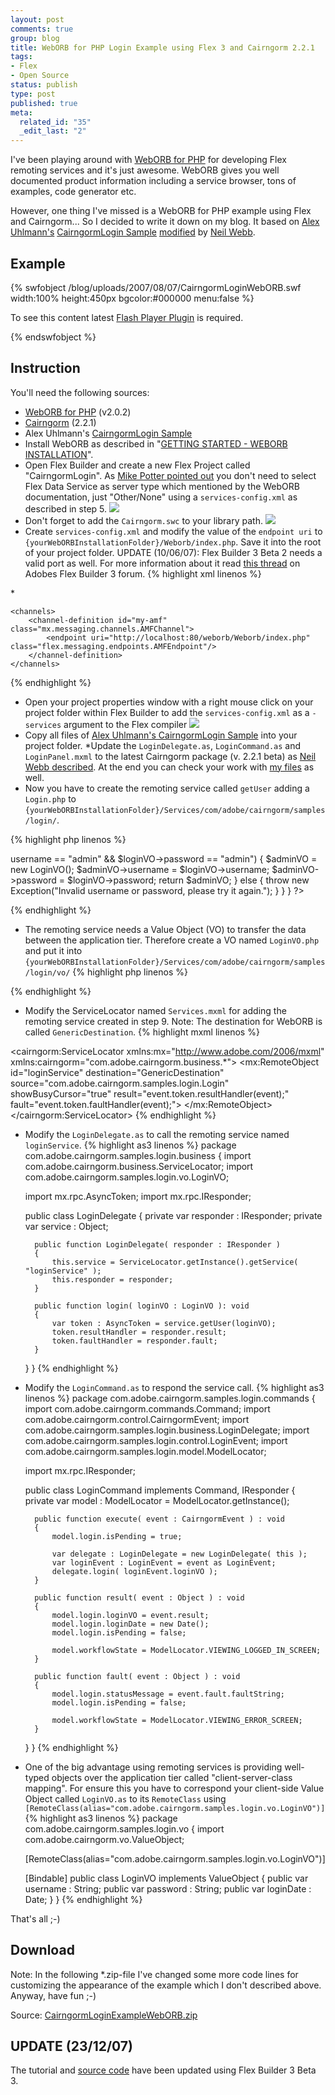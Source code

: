 ```yaml
--- 
layout: post
comments: true
group: blog
title: WebORB for PHP Login Example using Flex 3 and Cairngorm 2.2.1
tags: 
- Flex
- Open Source
status: publish
type: post
published: true
meta: 
  related_id: "35"
  _edit_last: "2"
---
```



I've been playing around with [WebORB for PHP](http://www.themidnightcoders.com/weborb/php/) for developing Flex remoting services and it's just awesome. WebORB gives you well documented product information including a service browser, tons of examples, code generator etc.

However, one thing I've missed is a WebORB for PHP example using Flex and Cairngorm... So I decided to write it down on my blog. It based on [Alex Uhlmann's](http://www.alex-uhlmann.de/) [CairngormLogin Sample](http://www.alex-uhlmann.de/flash/adobe/blog/cairngormlogin/CairngormLogin.html) [modified](http://www.nwebb.co.uk/blog/?p=63) by [Neil Webb](http://www.nwebb.co.uk/blog).

<!--more-->

## Example

{% swfobject /blog/uploads/2007/08/07/CairngormLoginWebORB.swf width:100% height:450px bgcolor:#000000 menu:false %}
<p>To see this content latest <a href='http://www.adobe.com/go/getflashplayer'>Flash Player Plugin</a> is required.</p>
{% endswfobject %}

## Instruction

You'll need the following sources:

*  [WebORB for PHP](http://www.themidnightcoders.net/downloadcenter/) (v2.0.2)
*  [Cairngorm](http://labs.adobe.com/wiki/index.php/Cairngorm:Cairngorm2.2.1:Download) (2.2.1)
*  Alex Uhlmann's [CairngormLogin Sample](http://www.alex-uhlmann.de/flash/adobe/blog/cairngormlogin/srcview/index.html)
*  Install WebORB as described in "[GETTING STARTED - WEBORB INSTALLATION](http://www.themidnightcoders.com/weborb/php/gettingstarted.htm)".
*  Open Flex Builder and create a new Flex Project called "CairngormLogin". As [Mike Potter pointed out](http://www.riapedia.com/2007/07/10/flex_and_php_together_with_midnight_coders_weborb) you don't need to select Flex Data Service as server type which mentioned by the WebORB documentation, just "Other/None" using a `services-config.xml` as described in step 5.
![](/blog/uploads/2007/08/07/newFlexProject.png)
*  Don't forget to add the `Cairngorm.swc` to your library path.
![](/blog/uploads/2007/08/07/addSwc.png)
* Create `services-config.xml` and modify the value of the `endpoint uri` to `{yourWebORBInstallationFolder}/Weborb/index.php`. Save it into the root of your project folder.
UPDATE (10/06/07): Flex Builder 3 Beta 2 needs a valid port as well. For more information about it read [this thread](http://www.adobe.com/cfusion/webforums/forum/messageview.cfm?forumid=72&catid=651&threadid=1303695&enterthread=y) on Adobes Flex Builder 3 forum.
{% highlight xml linenos %}
<?xml version="1.0" encoding="UTF-8"?>
<services-config>
    <services>
        <service id="amfphp-flashremoting-service"
                 class="flex.messaging.services.RemotingService"
                 messageTypes="flex.messaging.messages.RemotingMessage">
            <destination id="GenericDestination">
                <channels>
                    <channel ref="my-amf"/>
                </channels>
                <properties>
                    <source>*</source>
                </properties>
            </destination>
        </service>
    </services>

    <channels>
        <channel-definition id="my-amf" class="mx.messaging.channels.AMFChannel">
            <endpoint uri="http://localhost:80/weborb/Weborb/index.php" class="flex.messaging.endpoints.AMFEndpoint"/>
        </channel-definition>
    </channels>
</services-config>
{% endhighlight %}

* Open your project properties window with a right mouse click on your project folder within Flex Builder to add the `services-config.xml` as a `-services` argument to the Flex compiler
![](/blog/uploads/2007/08/07/compilerProps.png)
* Copy all files of [Alex Uhlmann's CairngormLogin Sample](http://www.alex-uhlmann.de/flash/adobe/blog/cairngormlogin/srcview/index.html) into your project folder.
*Update the `LoginDelegate.as`, `LoginCommand.as` and `LoginPanel.mxml` to the latest Cairngorm package (v. 2.2.1 beta) as [Neil Webb described](http://www.nwebb.co.uk/blog/?p=63).
At the end you can check your work with [my files](#download) as well.
* Now you have to create the remoting service called `getUser` adding a `Login.php` to `{yourWebORBInstallationFolder}/Services/com/adobe/cairngorm/samples/login/`.

{% highlight php linenos %}
<?php

require_once("vo/LoginVO.php");

class Login
{

    public function getUser(LoginVO $loginVO)
    {
		if ($loginVO->username == "admin" && $loginVO->password == "admin")
		{
			$adminVO = new LoginVO();
			$adminVO->username = $loginVO->username;
			$adminVO->password = $loginVO->password;
			return $adminVO;
		}
		else
		{
			throw new Exception("Invalid username or password, please try it again.");
		}

    }
}

?>
{% endhighlight %}
* The remoting service needs a Value Object (VO) to transfer the data between the application tier. Therefore create a VO named `LoginVO.php` and put it into `{yourWebORBInstallationFolder}/Services/com/adobe/cairngorm/samples/login/vo/`
{% highlight php linenos %}
<?php
class LoginVO
{
	var $username;
   	var $password;
	var $loginDate;
}
?>
{% endhighlight %}
* Modify the ServiceLocator named `Services.mxml` for adding the remoting service created in step 9. Note: The destination for WebORB is called `GenericDestination`.
{% highlight mxml linenos %}
<?xml version="1.0" encoding="utf-8"?>
<cairngorm:ServiceLocator
	xmlns:mx="http://www.adobe.com/2006/mxml"
	xmlns:cairngorm="com.adobe.cairngorm.business.*">
    <mx:RemoteObject
    	id="loginService"
    	destination="GenericDestination"
    	source="com.adobe.cairngorm.samples.login.Login"
		showBusyCursor="true"
		result="event.token.resultHandler(event);"
		fault="event.token.faultHandler(event);">
    </mx:RemoteObject>
</cairngorm:ServiceLocator>
{% endhighlight %}
* Modify the `LoginDelegate.as` to call the remoting service named `loginService`.
{% highlight as3 linenos %}
package com.adobe.cairngorm.samples.login.business
{
	import com.adobe.cairngorm.business.ServiceLocator;
	import com.adobe.cairngorm.samples.login.vo.LoginVO;

	import mx.rpc.AsyncToken;
	import mx.rpc.IResponder;

	public class LoginDelegate
	{
		private var responder : IResponder;
		private var service : Object;

		public function LoginDelegate( responder : IResponder )
		{
			this.service = ServiceLocator.getInstance().getService( "loginService" );
			this.responder = responder;
		}

		public function login( loginVO : LoginVO ): void
		{
			var token : AsyncToken = service.getUser(loginVO);
			token.resultHandler = responder.result;
			token.faultHandler = responder.fault;
		}

	}
}
{% endhighlight %}
* Modify the `LoginCommand.as` to respond the service call.
{% highlight as3 linenos %}
package com.adobe.cairngorm.samples.login.commands
{
	import com.adobe.cairngorm.commands.Command;
	import com.adobe.cairngorm.control.CairngormEvent;
	import com.adobe.cairngorm.samples.login.business.LoginDelegate;
	import com.adobe.cairngorm.samples.login.control.LoginEvent;
	import com.adobe.cairngorm.samples.login.model.ModelLocator;

	import mx.rpc.IResponder;

	public class LoginCommand implements Command, IResponder
	{
		private var model : ModelLocator = ModelLocator.getInstance();

		public function execute( event : CairngormEvent ) : void
		{
			model.login.isPending = true;

			var delegate : LoginDelegate = new LoginDelegate( this );
			var loginEvent : LoginEvent = event as LoginEvent;
			delegate.login( loginEvent.loginVO );
		}

		public function result( event : Object ) : void
		{
			model.login.loginVO = event.result;
			model.login.loginDate = new Date();
			model.login.isPending = false;

			model.workflowState = ModelLocator.VIEWING_LOGGED_IN_SCREEN;
		}

		public function fault( event : Object ) : void
		{
			model.login.statusMessage = event.fault.faultString;
			model.login.isPending = false;

			model.workflowState = ModelLocator.VIEWING_ERROR_SCREEN;
		}
	}
}
{% endhighlight %}
* One of the big advantage using remoting services is providing well-typed objects over the application tier called "client-server-class mapping". For ensure this you have to correspond your client-side Value Object called `LoginVO.as` to its `RemoteClass` using `[RemoteClass(alias="com.adobe.cairngorm.samples.login.vo.LoginVO")]`
{% highlight as3 linenos %}
package com.adobe.cairngorm.samples.login.vo
{
	import com.adobe.cairngorm.vo.ValueObject;

	[RemoteClass(alias="com.adobe.cairngorm.samples.login.vo.LoginVO")]

	[Bindable]
	public class LoginVO implements ValueObject
	{
		public var username : String;
		public var password : String;
		public var loginDate : Date;
	}
}
{% endhighlight %}

That's all ;-)


## Download

Note: In the following *.zip-file I've changed some more code lines for customizing the appearance of the example which I don't described above. Anyway, have fun ;-)

Source: [CairngormLoginExampleWebORB.zip](/blog/uploads/2007/08/07/CairngormLoginExampleWebORB.zip)


## UPDATE (23/12/07)

The tutorial and [source code](/blog/uploads/2007/08/07/CairngormLoginExampleWebORB.zip) have been updated using Flex Builder 3 Beta 3.